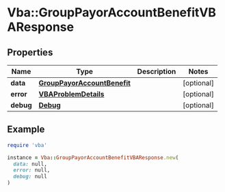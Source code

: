 # Vba::GroupPayorAccountBenefitVBAResponse

## Properties

| Name | Type | Description | Notes |
| ---- | ---- | ----------- | ----- |
| **data** | [**GroupPayorAccountBenefit**](GroupPayorAccountBenefit.md) |  | [optional] |
| **error** | [**VBAProblemDetails**](VBAProblemDetails.md) |  | [optional] |
| **debug** | [**Debug**](Debug.md) |  | [optional] |

## Example

```ruby
require 'vba'

instance = Vba::GroupPayorAccountBenefitVBAResponse.new(
  data: null,
  error: null,
  debug: null
)
```


